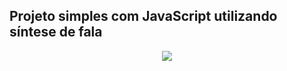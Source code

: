 ## Projeto simples com JavaScript utilizando síntese de fala
<div align="center">
  <img src="https://user-images.githubusercontent.com/25671369/169628869-9c2b1429-9b1b-451b-bec3-bfc1f0b1d7bd.png"/>
<div>